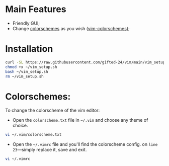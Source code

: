 # Main Features

- Friendly GUI;
- Change [colorschemes](http://cocopon.me/app/vim-color-gallery/) as you wish ([vim-colorschemes](https://github.com/flazz/vim-colorschemes));

# Installation

```bash
curl -SL https://raw.githubusercontent.com/gifted-24/vim/main/vim_setup.sh -o ~/vim_setup.sh
chmod +x ~/vim_setup.sh
bash ~/vim_setup.sh
rm ~/vim_setup.sh
```

# Colorschemes: 

To change the colorscheme of the vim editor:
- Open the `colorscheme.txt` file in  `~/.vim` and choose any theme of choice.

```bash
vi ~/.vim/colorscheme.txt
```

- Open the `~/.vimrc` file and you'll find the colorscheme config. on `line 23`—simply replace it, save and exit.

```bash
vi ~/.vimrc
```



